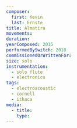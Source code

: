 ```yaml
---
composer:
  first: Kevin
  last: Ernste
title: Almatira
movements:
duration:
yearComposed: 2015
performedBySwitch: 2018
commissionedOrWrittenFor:
size: solo
instrumentation:
  - solo flute
  - electronics
tags:
  - electroacoustic
  - cornell
  - ithaca
media:
  - title:
    type:
---
```

